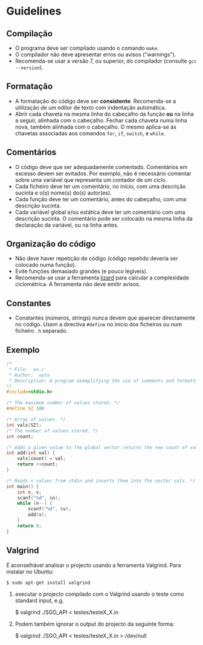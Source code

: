 # Guidelines

## Compilação

* O programa deve ser compilado usando o comando `make`.
* O compilador não deve apresentar erros ou avisos ("warnings").
* Recomenda-se usar a versão 7, ou superior, do compilador (consulte `gcc --version`).

## Formatação

* A formatação do código deve ser **consistente**. Recomenda-se a utilização de um editor de texto com indentação automática.
* Abrir cada chaveta na mesma linha do cabeçalho da função **ou** na linha a seguir, alinhada com o cabeçalho.
Fechar cada chaveta numa linha nova, também alinhada com o cabeçalho. O mesmo aplica-se às chavetas associadas aos comandos `for`, `if`, `switch`, e `while`.

## Comentários

* O código deve que ser adequadamente comentado. Comentários em excesso devem ser evitados.
Por exemplo, não é necessário comentar sobre uma variável que representa um contador de um ciclo.
* Cada ficheiro deve ter um comentário, no início, com uma descrição sucinta e o(s) nome(s) do(s) autor(es).
* Cada função deve ter um comentário, antes do cabeçalho, com uma descrição sucinta.
* Cada variável global e/ou estática deve ter um comentário com uma descrição sucinta. O comentário pode ser colocado na mesma linha da declaração da variável, ou na linha antes.

## Organização do código

* Não deve haver repetição de código (código repetido deveria ser colocado numa função).
* Evite funções demasiado grandes (e pouco legíveis).
* Recomenda-se usar a ferramenta [lizard](http://www.lizard.ws/) para calcular a complexidade ciclométrica. A ferramenta não deve emitir avisos.

## Constantes

* Constantes (números, strings) nunca devem que aparecer directamente no código. Usem a directiva `#define` no início dos ficheiros ou num ficheiro `.h` separado.

## Exemplo

```c
/*
 * File:  ex.c
 * Author:  xpto
 * Description: A program exemplifying the use of comments and formatting in C.
*/
#include<stdio.h>

/* The maximum number of values stored. */
#define SZ 100

/* Array of values. */
int vals[SZ];
/* The number of values stored. */
int count;

/* Adds a given value to the global vector returns the new count of values. */
int add(int val) {
    vals[count] = val;
    return ++count;
}

/* Reads n values from stdin and inserts them into the vector vals. */
int main() {
    int n, v;
    scanf("%d", &n);
    while (n--) {
        scanf("%d", &v);
        add(v);
    }
    return 0;
}
```

## Valgrind

É aconselhável analisar o projecto usando a ferramenta Valgrind. Para instalar no Ubuntu:

    $ sudo apt-get install valgrind 

1. executar o projecto compilado com o Valgrind usando o teste como standard input, e.g.

    $ valgrind ./SGO_API < testes/testeX_X.in

2. Podem também ignorar o output do projecto da seguinte forma:

    $ valgrind ./SGO_API < testes/testeX_X.in > /dev/null


